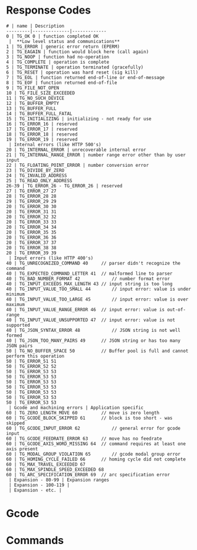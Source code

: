 # Response Codes

	# | name | Description
	---------|--------------|-------------
	0 | TG_OK 0 | function completed OK
	 |  **Low level status and communications**
	1 | TG_ERROR | generic error return (EPERM)
	2 | TG_EAGAIN | function would block here (call again)
	3 | TG_NOOP | function had no-operation
	4 | TG_COMPLETE | operation is complete
	5 | TG_TERMINATE | operation terminated (gracefully)
	6 | TG_RESET | operation was hard reset (sig kill)
	7 | TG_EOL | function returned end-of-line or end-of-message
	8 | TG_EOF | function returned end-of-file 
	9 | TG_FILE_NOT_OPEN 
	10 | TG_FILE_SIZE_EXCEEDED 
	11 | TG_NO_SUCH_DEVICE 
	12 | TG_BUFFER_EMPTY 
	13 | TG_BUFFER_FULL 
	14 | TG_BUFFER_FULL_FATAL 
	15 | TG_INITIALIZING | initializing - not ready for use
	16 | TG_ERROR_16 | reserved
	17 | TG_ERROR_17 | reserved
	18 | TG_ERROR_18 | reserved
	19 | TG_ERROR_19 | reserved
	 | Internal errors (like HTTP 500's)
	20 | TG_INTERNAL_ERROR | unrecoverable internal error
	21 | TG_INTERNAL_RANGE_ERROR | number range error other than by user input
	22 | TG_FLOATING_POINT_ERROR | number conversion error
	23 | TG_DIVIDE_BY_ZERO
	24 | TG_INVALID_ADDRESS
	25 | TG_READ_ONLY_ADDRESS
	26-39 | TG_ERROR_26 - TG_ERROR_26 | reserved
	27 | TG_ERROR_27 27
	28 | TG_ERROR_28 28
	29 | TG_ERROR_29 29
	20 | TG_ERROR_30 30
	20 | TG_ERROR_31 31
	20 | TG_ERROR_32 32
	20 | TG_ERROR_33 33
	20 | TG_ERROR_34 34
	20 | TG_ERROR_35 35
	20 | TG_ERROR_36 36
	20 | TG_ERROR_37 37
	20 | TG_ERROR_38 38
	20 | TG_ERROR_39 39
	 | Input errors (like HTTP 400's)
	40 | TG_UNRECOGNIZED_COMMAND 40		// parser didn't recognize the command
	40 | TG_EXPECTED_COMMAND_LETTER 41	// malformed line to parser
	40 | TG_BAD_NUMBER_FORMAT 42			// number format error
	40 | TG_INPUT_EXCEEDS_MAX_LENGTH 43	// input string is too long 
	40 | TG_INPUT_VALUE_TOO_SMALL 44		// input error: value is under minimum
	40 | TG_INPUT_VALUE_TOO_LARGE 45		// input error: value is over maximum
	40 | TG_INPUT_VALUE_RANGE_ERROR 46	// input error: value is out-of-range
	40 | TG_INPUT_VALUE_UNSUPPORTED 47	// input error: value is not supported
	40 | TG_JSON_SYNTAX_ERROR 48			// JSON string is not well formed
	40 | TG_JSON_TOO_MANY_PAIRS 49		// JSON string or has too many JSON pairs
	50 | TG_NO_BUFFER_SPACE 50			// Buffer pool is full and cannot perform this operation
	50 | TG_ERROR_51 51
	50 | TG_ERROR_52 52
	50 | TG_ERROR_53 53
	50 | TG_ERROR_53 53
	50 | TG_ERROR_53 53
	50 | TG_ERROR_53 53
	50 | TG_ERROR_53 53
	50 | TG_ERROR_53 53
	50 | TG_ERROR_53 53
	 | Gcode and machining errors | Application specific
	60 | TG_ZERO_LENGTH_MOVE 60			// move is zero length
	60 | TG_GCODE_BLOCK_SKIPPED 61		// block is too short - was skipped
	60 | TG_GCODE_INPUT_ERROR 62			// general error for gcode input 
	60 | TG_GCODE_FEEDRATE_ERROR 63		// move has no feedrate
	60 | TG_GCODE_AXIS_WORD_MISSING 64	// command requires at least one axis present
	60 | TG_MODAL_GROUP_VIOLATION 65		// gcode modal group error
	60 | TG_HOMING_CYCLE_FAILED 66		// homing cycle did not complete
	60 | TG_MAX_TRAVEL_EXCEEDED 67
	60 | TG_MAX_SPINDLE_SPEED_EXCEEDED 68
	60 | TG_ARC_SPECIFICATION_ERROR 69	// arc specification error
	 | Expansion - 80-99 | Expansion ranges
	 | Expansion - 100-119 | 
	 | Expansion - etc. | 


# Gcode

# Commands